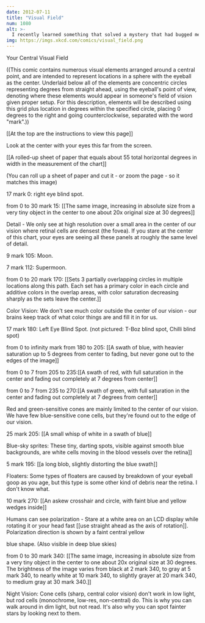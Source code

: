 ```yaml
---
date: 2012-07-11
title: "Visual Field"
num: 1080
alt: >-
  I recently learned something that solved a mystery that had bugged me since childhood--why, when I looked at an analog clock, the hand would sometimes seem to take a couple seconds to start ticking. Google "stopped clock illusion".
img: https://imgs.xkcd.com/comics/visual_field.png
---
```

Your Central Visual Field

((This comic contains numerous visual elements arranged around a central point, and are intended to represent locations in a sphere with the eyeball as the center.  Underlaid below all of the elements are concentric circles representing degrees from straight ahead, using the eyeball's point of view, denoting where these elements would appear in someone's field of vision given proper setup.  For this description, elements will be described using this grid plus location in degrees within the specified circle, placing 0 degrees to the right and going counterclockwise, separated with the word "mark".))

[[At the top are the instructions to view this page]]

Look at the center with your eyes this far from the screen.

[[A rolled-up sheet of paper that equals about 55 total horizontal degrees in width in the measurement of the chart]]

(You can roll up a sheet of paper and cut it - or zoom the page - so it matches this image)

17 mark 0: right eye blind spot. 

from 0 to 30 mark 15: [[The same image, increasing in absolute size from a very tiny object in the center to one about 20x original size at 30 degrees]]

Detail - We only see at high resolution over a small area in the center of our vision where retinal cells are densest (the fovea).  If you stare at the center of this chart, your eyes are seeing all these panels at roughly the same level of detail.

9 mark 105: Moon.

7 mark 112: Supermoon. 

from 0 to 20 mark 170: [[Sets 3 partially overlapping circles in multiple locations along this path. Each set has a primary color in each circle and additive colors in the overlap areas, with color saturation decreasing sharply as the sets leave the center.]] 

Color Vision: We don't see much color outside the center of our vision - our brains keep track of what color things are and fill it in for us.

17 mark 180: Left Eye Blind Spot. (not pictured: T-Boz blind spot, Chilli blind spot)

from 0 to infinity mark from 180 to 205: [[A swath of blue, with heavier saturation up to 5 degrees from center to fading, but never gone out to the edges of the image]]

from 0 to 7 from 205 to 235:[[A swath of red, with full saturation in the center and fading out completely at 7 degrees from center]]

from 0 to 7 from 235 to 270:[[A swath of green, with full saturation in the center and fading out completely at 7 degrees from center]]

Red and green-sensitive cones are mainly limited to the center of our vision.  We have few blue-sensitive cone cells, but they're found out to the edge of our vision.

25 mark 205: [[A small whisp of white in a swath of blue]]

Blue-sky sprites: These tiny, darting spots, visible against smooth blue backgrounds, are white cells moving in the blood vessels over the retina]]

5 mark 195: [[a long blob, slightly distorting the blue swath]]

Floaters: Some types of floaters are caused by breakdown of your eyeball goop as you age, but this type is some other kind of debris near the retina.  I don't know what.

10 mark 270: [[An askew crosshair and circle, with faint blue and yellow wedges inside]]

Humans can see polarization - Stare at a white area on an LCD display while rotating it or your head fast [[use straight ahead as the axis of rotation]].  Polarization direction is shown by a faint central yellow

blue shape.  (Also visible in deep blue skies)

from 0 to 30 mark 340: [[The same image, increasing in absolute size from a very tiny object in the center to one about 20x original size at 30 degrees. The brightness of the image varies from black at 2 mark 340, to gray at 5 mark 340, to nearly white at 10 mark 340, to slightly grayer at 20 mark 340, to medium gray at 30 mark 340.]]

Night Vision: Cone cells (sharp, central color vision) don't work in low light, but rod cells (monochrome, low-res, non-central) do.  This is why you can walk around in dim light, but not read.  It's also why you can spot fainter stars by looking next to them.

